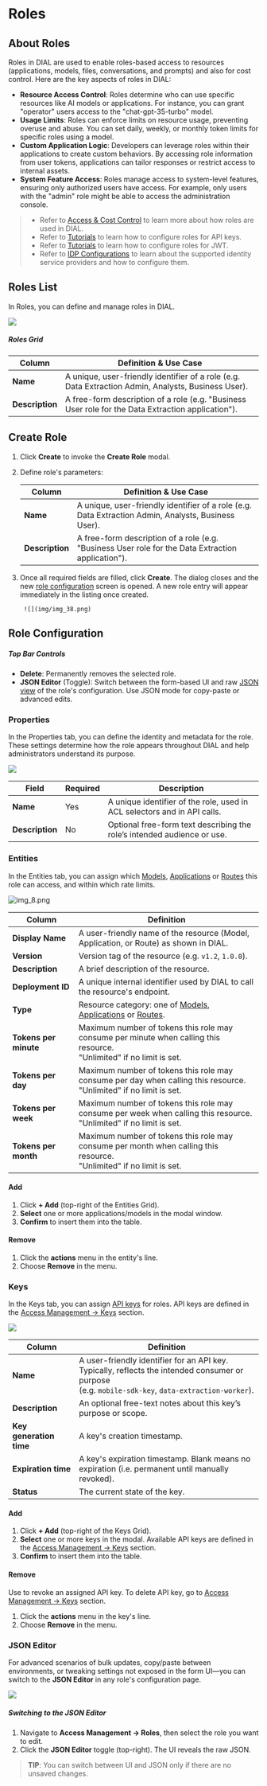 # Roles

## About Roles

Roles in DIAL are used to enable roles-based access to resources (applications, models, files, conversations, and prompts) and also for cost control. Here are the key aspects of roles in DIAL:

* **Resource Access Control**: Roles determine who can use specific resources like AI models or applications. For instance, you can grant "operator" users access to the "chat-gpt-35-turbo" model.
* **Usage Limits**: Roles can enforce limits on resource usage, preventing overuse and abuse. You can set daily, weekly, or monthly token limits for specific roles using a model.
* **Custom Application Logic**: Developers can leverage roles within their applications to create custom behaviors. By accessing role information from user tokens, applications can tailor responses or restrict access to internal assets.
* **System Feature Access**: Roles manage access to system-level features, ensuring only authorized users have access. For example, only users with the "admin" role might be able to access the administration console.

> * Refer to [Access & Cost Control](/docs/platform/3.core/2.access-control-intro.md) to learn more about how roles are used in DIAL.
> * Refer to [Tutorials](/docs/tutorials/2.devops/2.auth-and-access-control/1.api-key-roles.md) to learn how to configure roles for API keys.
> * Refer to [Tutorials](/docs/tutorials/2.devops/2.auth-and-access-control/2.chat-users-roles.md) to learn how to configure roles for JWT.
> * Refer to [IDP Configurations](/docs/tutorials/2.devops/2.auth-and-access-control/3.configure-idps/0.overview.md) to learn about the supported identity service providers and how to configure them.

## Roles List

In Roles, you can define and manage roles in DIAL. 

![](img/img_37.png)

##### Roles Grid

| Column          | Definition & Use Case|
|-----------------|-----------------------------------------------------------------------------------------------------------|
| **Name**        | A unique, user-friendly identifier of a role (e.g. Data Extraction Admin, Analysts, Business User).     |
| **Description** | A free-form description of a role (e.g. "Business User role for the Data Extraction application").  |

## Create Role

1. Click **Create** to invoke the **Create Role** modal.
2. Define role's parameters:

    | Column          | Definition & Use Case|
    |-----------------|-----------------------------------------------------------------------------------------------------------|
    | **Name**        | A unique, user-friendly identifier of a role (e.g. Data Extraction Admin, Analysts, Business User).     |
    | **Description** | A free-form description of a role (e.g. "Business User role for the Data Extraction application").  |

3. Once all required fields are filled, click **Create**. The dialog closes and the new [role configuration](#role-configuration) screen is opened. A new role entry will appear immediately in the listing once created.

        ![](img/img_38.png)

## Role Configuration

##### Top Bar Controls

* **Delete**: Permanently removes the selected role.
* **JSON Editor** (Toggle): Switch between the form-based UI and raw [JSON view](#json-editor) of the role's configuration. Use JSON mode for copy-paste or advanced edits.

### Properties

In the Properties tab, you can define the identity and metadata for the role. These settings determine how the role appears throughout DIAL and help administrators understand its purpose.

![](img/img_39.png)


| Field           | Required | Description                                                                 |
|-----------------|-----------|-----------------------------------------------------------------------------|
| **Name**        | Yes   | A unique identifier of the role, used in ACL selectors and in API calls. |
| **Description** | No        | Optional free-form text describing the role’s intended audience or use.     |


### Entities

In the Entities tab, you can assign which [Models](/docs/platform/11.admin-panel/entities-models.md), [Applications](/docs/platform/11.admin-panel/entities-applications.md) or [Routes](/docs/platform/11.admin-panel/entities-routes.md) this role can access, and within which rate limits.

![img_8.png](img/img_40.png)

| Column                | Definition                       |
| --------------------- |-----------------------------------------------------------------------------------------------------------------------|
| **Display Name**      | A user-friendly name of the resource (Model, Application, or Route) as shown in DIAL.                                    |
| **Version**           | Version tag of the resource (e.g. `v1.2`, `1.0.0`).                                                                     |
| **Description**       | A brief description of the resource.                                                                             |
| **Deployment ID**     | A unique internal identifier used by DIAL to call the resource's endpoint.                                          |
| **Type**              | Resource category: one of [Models](/docs/platform/11.admin-panel/entities-models.md), [Applications](/docs/platform/11.admin-panel/entities-applications.md) or [Routes](/docs/platform/11.admin-panel/entities-routes.md).                                                |
| **Tokens per minute** | Maximum number of tokens this role may consume per minute when calling this resource. <br />"Unlimited" if no limit is set. |
| **Tokens per day**    | Maximum number of tokens this role may consume per day when calling this resource. <br />"Unlimited" if no limit is set.    |
| **Tokens per week**   | Maximum number of tokens this role may consume per week when calling this resource. <br />"Unlimited" if no limit is set.   |
| **Tokens per month**  | Maximum number of tokens this role may consume per month when calling this resource. <br />"Unlimited" if no limit is set.  |

#### Add

1. Click **+ Add** (top-right of the Entities Grid).
2. **Select** one or more applications/models in the modal window.
3. **Confirm** to insert them into the table.

#### Remove
 
1. Click the **actions** menu in the entity's line.
2. Choose **Remove** in the menu.

### Keys

In the Keys tab, you can assign [API keys](/docs/platform/11.admin-panel/access-management-keys.md) for roles. API keys are defined in the [Access Management → Keys](/docs/platform/11.admin-panel/access-management-keys.md) section.

![](img/img_41.png)

| Column                  | Definition      |
|-------------------------|------|
| **Name**                | A user-friendly identifier for an API key. Typically, reflects the intended consumer or purpose<br />(e.g. `mobile-sdk-key`, `data-extraction-worker`). |
| **Description**         | An optional free-text notes about this key’s purpose or scope.     |
| **Key generation time** | A key's creation timestamp.|
| **Expiration time**     | A key's expiration timestamp. Blank means no expiration (i.e. permanent until manually revoked).             |
| **Status**              | The current state of the key.|

#### Add

1. Click **+ Add** (top-right of the Keys Grid).
2. **Select** one or more keys in the modal. Available API keys are defined in the [Access Management → Keys](/docs/platform/11.admin-panel/access-management-keys.md) section.
3. **Confirm** to insert them into the table.

#### Remove

Use to revoke an assigned API key. To delete API key, go to [Access Management → Keys](/docs/platform/11.admin-panel/access-management-keys.md) section.
 
1. Click the **actions** menu in the key's line.
2. Choose **Remove** in the menu.

### JSON Editor

For advanced scenarios of bulk updates, copy/paste between environments, or tweaking settings not exposed in the form UI—you can switch to the **JSON Editor** in any role's configuration page.

![](img/74.png)

##### Switching to the JSON Editor

1. Navigate to **Access Management → Roles**, then select the role you want to edit.
2. Click the **JSON Editor** toggle (top-right). The UI reveals the raw JSON.

> **TIP**: You can switch between UI and JSON only if there are no unsaved changes.

